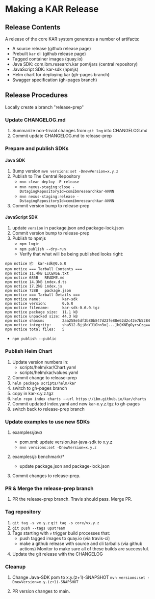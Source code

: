 # Making a KAR Release

## Release Contents

A release of the core KAR system generates a number of artifacts:

+ A source release (github release page)
+ Prebuilt `kar` cli (github release page)
+ Tagged container images (quay.io)
+ Java SDK: com.ibm.research.kar pom/jars (central repository)
+ JavaScript SDK: kar-sdk (npmjs)
+ Helm chart for deploying kar (gh-pages branch)
+ Swagger specification (gh-pages branch)

## Release Procedures

Locally create a branch "release-prep"

### Update CHANGELOG.md

1. Summarize non-trivial changes from `git log` into CHANGELOG.md
2. Commit update CHANGELOG.md to release-prep

### Prepare and publish SDKs

#### Java SDK

1. Bump version `mvn versions:set -DnewVersion=x.y.z`
2. Publish to The Central Repository
    + `mvn clean deploy -P release`
    + `mvn nexus-staging:close -DstagingRepositoryId=comibmresearchkar-NNNN`
    + `mvn nexus-staging:release -DstagingRepositoryId=comibmresearchkar-NNNN`
3. Commit version bump to release-prep

#### JavaScript SDK

1. update `version` in package.json and package-lock.json
2. Commit version bump to release-prep
3. Publish to npmjs
   + `npm login`
   + `npm publish --dry-run`
   + Verify that what will be being published looks right:
```
npm notice 📦  kar-sdk@0.6.0
npm notice === Tarball Contents ===
npm notice 11.4kB LICENSE.txt
npm notice 685B   README.md
npm notice 14.3kB index.d.ts
npm notice 17.2kB index.js
npm notice 728B   package.json
npm notice === Tarball Details ===
npm notice name:          kar-sdk
npm notice version:       0.6.0
npm notice filename:      kar-sdk-0.6.0.tgz
npm notice package size:  11.1 kB
npm notice unpacked size: 44.3 kB
npm notice shasum:        2aa258e5df3b80b847d23fe88e62d2c42e7b5284
npm notice integrity:     sha512-Bjj8oYJ1Ghn3o[...]bQXNEgOyrsCzg==
npm notice total files:   5
```
   + `npm publish --public`

### Publish Helm Chart

1. Update version numbers in:
    + scripts/helm/kar/Chart.yaml
    + scripts/helm/kar/values.yaml
2. Commit change to release-prep
3. `helm package scripts/helm/kar`
4. switch to gh-pages branch
5. copy in kar-x.y.z.tgz
5. `helm repo index charts --url https://ibm.github.io/kar/charts`
6. Commit updated index.yaml and new kar-x.y.z.tgz to gh-pages
7. switch back to release-prep branch

### Update examples to use new SDKs

1. examples/*java*
   + pom.xml: update version.kar-java-sdk to x.y.z
   + `mvn versions:set -DnewVersion=x.y.z`

2. examples/*js* benchmark/*
   + update package.json and package-lock.json

3. Commit changes to release-prep.

### PR & Merge the release-prep branch

1. PR the release-prep branch. Travis should pass. Merge PR.

### Tag repository

1. `git tag -s vx.y.z`
   `git tag -s core/vx.y.z`
2. `git push --tags upstream`
3. Tags starting with `v` trigger build processes that:
    * push tagged images to quay.io (via travis-ci)
    * make a github release with source and cli tarballs (via github actions)
   Monitor to make sure all of these builds are successful.
4. Update the git release with the CHANGELOG

### Cleanup

1. Change Java-SDK pom to x.y.(z+1)-SNAPSHOT
`mvn versions:set -DnewVersion=x.y.(z+1)-SNAPSHOT`

2. PR version changes to main.

